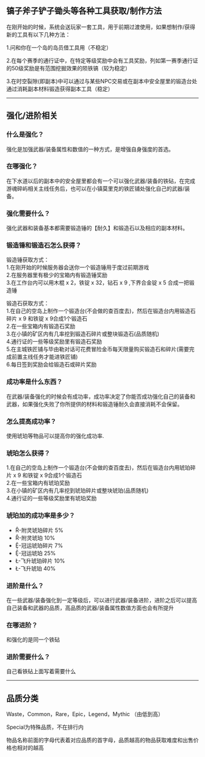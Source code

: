 ## 镐子斧子铲子锄头等各种工具获取/制作方法

在刚开始的时候，系统会送玩家一套工具，用于前期过渡使用，如果想制作/获得新的工具有以下几种方法：

1.问和你在一个岛的岛员借工具用（不稳定）

2.在每个赛季的通行证中，在特定等级奖励中会有工具奖励，列如第一赛季通行证的50级奖励是有范围挖掘效果的陨铁镐（较为稳定）

3.在时空裂隙(即副本)中可以通过与某些NPC交易或在副本中安全屋里的锻造台处通过消耗副本材料锻造获得副本工具（稳定）

---
## 强化/进阶相关
### 什么是强化？
强化是加强武器/装备属性和数值的一种方式，是增强自身强度的首选。

### 在哪强化？
在下水道以后的副本中的安全屋里都会有一个可以强化武器/装备的铁砧，在完成游魂碎屿相关主线任务后，也可以在小镇莫里克的铁匠铺处强化自己的武器/装备。

### 强化需要什么？
强化武器和装备基本都需要锻造锤的【耐久】和锻造石以及相应的副本材料。

### 锻造锤和锻造石怎么获得？
锻造锤获取方式：</br>
1.在刚开始的时候服务器会送你一个锻造锤用于度过前期游戏</br>
2.在服务器里有极少的宝箱内有锻造锤奖励</br>
3.在工作台内可以用木棍 x 2，铁锭 x 32，钻石 x 9 ,下界合金锭 x 5 合成一把锻造锤</br>

锻造石获取方式：</br>
1.在自己的空岛上制作一个锻造台(不会做的查百度去)，然后在锻造台内用锻造石碎片 x 9 和铁锭 x 9合成1个锻造石</br>
2.在一些宝箱内有锻造石奖励</br>
3.在小镇的矿区内有几率挖到锻造石碎片或整块锻造石(品质随机)</br>
4.通行证的一些等级奖励里有锻造石奖励</br>
5.在主城铁匠铺与毕由勒对话可花费冒险金币每天限量购买锻造石和碎片(需要完成前置主线任务才能进铁匠铺)</br>
6.每日签到奖励会给锻造石或碎片奖励</br>

### 成功率是什么东西？
在武器/装备强化的时候会有成功率，成功率决定了你能否成功强化自己的装备和武器，如果强化失败了你所提供的材料和锻造锤耐久会直接消耗不会保留。

### 怎么提高成功率？
使用琥珀等物品可以提高你的强化成功率.

### 琥珀怎么获得？
1.在自己的空岛上制作一个锻造台(不会做的查百度去)，然后在锻造台内用琥珀碎片 x 9 和铁锭 x 9合成1个锻造石</br>
2.在一些宝箱内有琥珀奖励</br>
3.在小镇的矿区内有几率挖到琥珀碎片或整块琥珀(品质随机)</br>
4.通行证的一些等级奖励里有琥珀奖励</br>

### 琥珀加的成功率是多少？
  - Ȓ-附灵琥珀碎片 5%
  - Ȓ-附灵琥珀 10%
  - Ḝ-冠运琥珀碎片 7%
  - Ḝ-冠运琥珀 25%
  - Ł-飞升琥珀碎片 10%
  - Ł-飞升琥珀 40%

### 进阶是什么？
在一些武器/装备强化到一定等级后，可以进行武器/装备进阶，进阶之后可以提高自己装备和武器的品质，高品质的武器/装备属性数值方面也会有所提升

### 在哪进阶？
和强化的是同一个铁砧

### 进阶需要什么？
自己看铁砧上面写着需要什么

---
## 品质分类

Waste，Common，Rare，Epic，Legend，Mythic （由低到高）

Special为特殊品质，不在排行内

物品名称前面的字母代表着对应品质的首字母，品质越高的物品获取难度和出售价格也相对的越高

